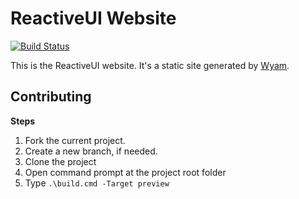 # ReactiveUI Website

[![Build Status](https://dev.azure.com/dotnet/ReactiveUI/_apis/build/status/ReactiveUI-Website-CI)](https://dev.azure.com/dotnet/ReactiveUI/_build/latest?definitionId=50)

This is the ReactiveUI website. It's a static site generated by [Wyam](https://wyam.io).

## Contributing

**Steps**
1. Fork the current project.
2. Create a new branch, if needed.
3. Clone the project
4. Open command prompt at the project root folder
5. Type `.\build.cmd -Target preview`


